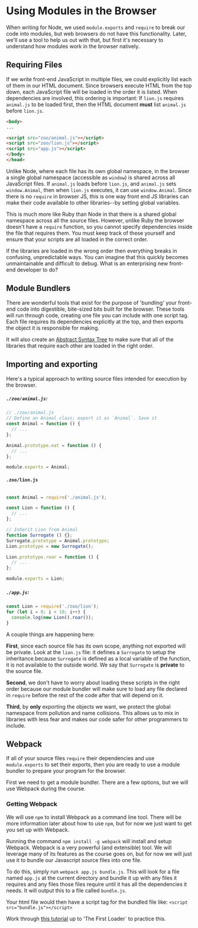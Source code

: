 # Using Modules in the Browser

When writing for Node, we used `module.exports` and `require` to break
our code into modules, but web browsers do not have this functionality.
Later, we'll use a tool to help us out with that, but first it's
necessary to understand how modules work in the browser natively.

## Requiring Files

If we write front-end JavaScript in multiple files, we could explicitly
list each of them in our HTML document. Since browsers execute HTML from
the top down, each JavaScript file will be loaded in the order it is
listed. When dependencies are involved, this ordering is important: If
`lion.js` requires `animal.js` to be loaded first, then the HTML
document **must** list `animal.js` before `lion.js`.

```html
<body>
...

<script src="zoo/animal.js"></script>
<script src="zoo/lion.js"></script>
<script src="app.js"></script>
</body>
</head>
```

Unlike Node, where each file has its own global namespace, in the
browser a single global namespace (accessible as `window`) is shared
across all JavaScript files. If `animal.js` loads before `lion.js`, and
`animal.js` sets `window.Animal`, then when `lion.js` executes, it can
use `window.Animal`. Since there is no `require` in browser JS, this is
one way front end JS libraries can make their code available to other
libraries--by setting global variables.

This is much more like Ruby than Node in that there is a shared global
namespace across all the source files. However, unlike Ruby the browser
doesn't have a `require` function, so you cannot specify dependencies
inside the file that requires them. You must keep track of these
yourself and ensure that your scripts are all loaded in the correct
order.

If the libraries are loaded in the wrong order then everything breaks in
confusing, unpredictable ways. You can imagine that this quickly becomes
unmaintainable and difficult to debug.
What is an enterprising new front-end developer to do?

## Module Bundlers ##
There are wonderful tools that exist for the purpose of 'bundling' your
front-end code into digestible, bite-sized bits built for the browser. These
tools will run through code, creating one file you can include with one script
tag. Each file requires its dependencies explicitly at the top, and then exports
the object it is responsible for making.

It will also create an [Abstract Syntax Tree](https://en.wikipedia.org/wiki/Abstract_syntax_tree) to make sure that all
of the libraries that require each other are loaded in the right order.

## Importing and exporting #
Here's a typical approach to writing source files intended for
execution by the browser.

##### `./zoo/animal.js`:

```js
// ./zoo/animal.js
// Define an Animal class; export it as `Animal`. Save it
const Animal = function () {
  // ...
};

Animal.prototype.eat = function () {
  // ...
};

module.exports = Animal;
```

#### `.zoo/lion.js`
```js

const Animal = require('./animal.js');

const Lion = function () {
  // ...
};

// Inherit Lion from Animal
function Surrogate () {};
Surrogate.prototype = Animal.prototype;
Lion.prototype = new Surrogate();

Lion.prototype.roar = function () {
  // ...
};

module.exports = Lion;
```

##### `./app.js`:

```js
const Lion = require('./zoo/lion');
for (let i = 0; i < 10; i++) {
  console.log(new Lion().roar());
}
```

A couple things are happening here:

**First**, since each source file has its own scope, anything not exported will
be private. Look at the `lion.js` file: it defines a
`Surrogate` to setup the inheritance.because `Surrogate` is
defined as a local variable of the function, it is not available to
the outside world. We say that `Surrogate` is **private** to the
source file.

**Second**, we don't have to worry about loading these scripts in the right
order because our module bundler will make sure to load any file declared in
`require` before the rest of the code after that will depend on it.

**Third**, by **only** exporting the objects we want, we protect the global namespace
from pollution and name collisions. This allows us to mix in libraries with
less fear and makes our code safer for other programmers to include.

## Webpack ##
If all of your source files `require` their dependencies and use `module.exports`
to set their exports, then you are ready to use a module bundler to prepare your
program for the browser.

First we need to get a module bundler. There are a few options, but we will use
Webpack during the course.

### Getting Webpack ###
We will use `npm` to install Webpack as a command line tool. There will be more
information later about how to use `npm`, but for now we just want to get you
set up with Webpack.

Running the command `npm install -g webpack` will install and setup Webpack.
Webpack is a very powerful (and extensible) tool. We will leverage many of its
features as the course goes on, but for now we will just use it to bundle our
Javascript source files into one file.

To do this, simply run `webpack app.js bundle.js`. This will look for a file
named `app.js` at the current directory and bundle it up with any files it
requires and any files those files require until it has all the dependencies it
needs. It will output this to a file called `bundle.js`.

Your html file would then have a script tag for the bundled file like:
`<script src="bundle.js"></script>`

Work through [this
tutorial](http://webpack.github.io/docs/tutorials/getting-started/) up to 'The
First Loader` to practice this.

